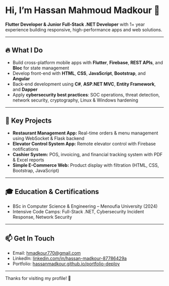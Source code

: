 # Hi, I’m Hassan Mahmoud Madkour 👋

**Flutter Developer & Junior Full-Stack .NET Developer** with 1+ year experience building responsive, high-performance apps and web solutions.

---

## 🔥 What I Do

- Build cross-platform mobile apps with **Flutter**, **Firebase**, **REST APIs**, and **Bloc** for state management  
- Develop front-end with **HTML**, **CSS**, **JavaScript**, **Bootstrap**, and **Angular**  
- Back-end development using **C#**, **ASP.NET MVC**, **Entity Framework**, and **Dapper**  
- Apply **cybersecurity best practices**: SOC operations, threat detection, network security, cryptography, Linux & Windows hardening  

---

## 🚀 Key Projects

- **Restaurant Management App:** Real-time orders & menu management using WebSocket & Flask backend  
- **Elevator Control System App:** Remote elevator control with Firebase notifications  
- **Cashier System:** POS, invoicing, and financial tracking system with PDF & Excel reports  
- **Simple E-Commerce Web:** Product display with filtration (HTML, CSS, Bootstrap, JavaScript)  

---

## 🎓 Education & Certifications

- BSc in Computer Science & Engineering – Menoufia University (2024)  
- Intensive Code Camps: Full-Stack .NET, Cybersecurity Incident Response, Network Security  

---

## 📫 Get In Touch

- Email: [hmadkour770@gmail.com](mailto:hmadkour770@gmail.com)  
- LinkedIn: [linkedin.com/in/hassan-madkour-87786429a](https://linkedin.com/in/hassan-madkour-87786429a)  
- Portfolio: [hassanmadkour.github.io/portfolio-deploy](https://hassanmadkour.github.io/portfolio-deploy)  

---

Thanks for visiting my profile! 🚀
